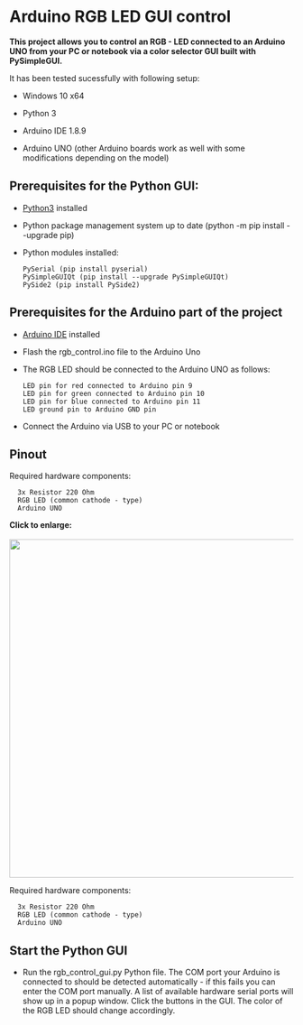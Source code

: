 # Arduino RGB LED GUI control
**This project allows you to control an RGB - LED connected to an Arduino UNO from your PC or notebook via a color selector GUI built with PySimpleGUI.**

It has been tested sucessfully with following setup:

* Windows 10 x64

* Python 3

* Arduino IDE 1.8.9

* Arduino UNO (other Arduino boards work as well with some modifications depending on the model)

## Prerequisites for the Python GUI:


* [Python3](https://www.python.org/downloads/) installed 

* Python package management system up to date (python -m pip install --upgrade pip)

* Python modules installed:

      PySerial (pip install pyserial)
      PySimpleGUIQt (pip install --upgrade PySimpleGUIQt)
      PySide2 (pip install PySide2)

## Prerequisites for the Arduino part of the project

* [Arduino IDE](https://www.arduino.cc/reference/en/) installed

* Flash the rgb_control.ino file to the Arduino Uno

* The RGB LED should be connected to the Arduino UNO as follows:

      LED pin for red connected to Arduino pin 9
      LED pin for green connected to Arduino pin 10
      LED pin for blue connected to Arduino pin 11
      LED ground pin to Arduino GND pin 

* Connect the Arduino via USB to your PC or notebook

## Pinout
Required hardware components:

      3x Resistor 220 Ohm
      RGB LED (common cathode - type)
      Arduino UNO

<b>Click to enlarge:</b> 
</br> </br>
<img src="https://i.imgur.com/NEBTWak.png" width="600">

Required hardware components:

      3x Resistor 220 Ohm
      RGB LED (common cathode - type)
      Arduino UNO

## Start the Python GUI

* Run the rgb_control_gui.py Python file. The COM port your Arduino is connected to should be detected automatically - if this fails you can enter the COM port manually. A list of available hardware serial ports will show up in a popup window.
  Click the buttons in the GUI. The color of the RGB LED should change accordingly.
